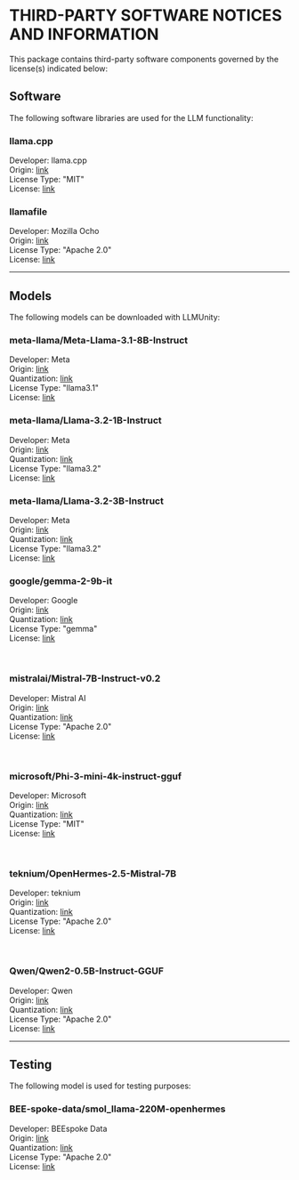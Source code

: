 # THIRD-PARTY SOFTWARE NOTICES AND INFORMATION

This package contains third-party software components governed by the license(s) indicated below:

## Software

The following software libraries are used for the LLM functionality:

### llama.cpp

Developer: llama.cpp<br>
Origin: [link](https://github.com/ggerganov/llama.cpp)<br>
License Type: "MIT"<br>
License: [link](https://github.com/ggerganov/llama.cpp/blob/master/LICENSE)

### llamafile

Developer: Mozilla Ocho<br>
Origin: [link](https://github.com/Mozilla-Ocho/llamafile)<br>
License Type: "Apache 2.0"<br>
License: [link](https://github.com/Mozilla-Ocho/llamafile/blob/main/LICENSE)

---

## Models

The following models can be downloaded with LLMUnity:

### meta-llama/Meta-Llama-3.1-8B-Instruct

Developer: Meta<br>
Origin: [link](https://huggingface.co/meta-llama/Meta-Llama-3.1-8B-Instruct)<br>
Quantization: [link](https://huggingface.co/bartowski/Meta-Llama-3.1-8B-Instruct-GGUF)<br>
License Type: "llama3.1"<br>
License: [link](https://huggingface.co/meta-llama/Meta-Llama-3.1-8B/blob/main/LICENSE)

### meta-llama/Llama-3.2-1B-Instruct

Developer: Meta<br>
Origin: [link](https://huggingface.co/meta-llama/Llama-3.2-1B-Instruct)<br>
Quantization: [link](https://huggingface.co/hugging-quants/Llama-3.2-1B-Instruct-Q4_K_M-GGUF)<br>
License Type: "llama3.2"<br>
License: [link](https://huggingface.co/meta-llama/Llama-3.2-1B-Instruct/blob/main/LICENSE.txt)

### meta-llama/Llama-3.2-3B-Instruct

Developer: Meta<br>
Origin: [link](https://huggingface.co/meta-llama/Llama-3.2-3B-Instruct)<br>
Quantization: [link](https://huggingface.co/hugging-quants/Llama-3.2-3B-Instruct-Q4_K_M-GGUF)<br>
License Type: "llama3.2"<br>
License: [link](https://huggingface.co/meta-llama/Llama-3.2-3B-Instruct/blob/main/LICENSE.txt)

### google/gemma-2-9b-it

Developer: Google<br>
Origin: [link](https://huggingface.co/google/gemma-2-9b-it)<br>
Quantization: [link](https://huggingface.co/bartowski/gemma-2-9b-it-GGUF)<br>
License Type: "gemma"<br>
License: [link](https://ai.google.dev/gemma/terms)

<br>

### mistralai/Mistral-7B-Instruct-v0.2

Developer: Mistral AI<br>
Origin: [link](https://huggingface.co/mistralai/Mistral-7B-Instruct-v0.2)<br>
Quantization: [link](https://huggingface.co/TheBloke/Mistral-7B-Instruct-v0.2-GGUF)<br>
License Type: "Apache 2.0"<br>
License: [link](https://huggingface.co/mistralai/Mistral-7B-Instruct-v0.2)

<br>

### microsoft/Phi-3-mini-4k-instruct-gguf

Developer: Microsoft<br>
Origin: [link](https://huggingface.co/microsoft/Phi-3.5-mini-instruct)<br>
Quantization: [link](https://huggingface.co/bartowski/Phi-3.5-mini-instruct-GGUF)<br>
License Type: "MIT"<br>
License: [link](https://huggingface.co/microsoft/Phi-3.5-mini-instruct/resolve/main/LICENSE)

<br>

### teknium/OpenHermes-2.5-Mistral-7B

Developer: teknium<br>
Origin: [link](https://huggingface.co/teknium/OpenHermes-2.5-Mistral-7B)<br>
Quantization: [link](https://huggingface.co/TheBloke/OpenHermes-2.5-Mistral-7B-GGUF)<br>
License Type: "Apache 2.0"<br>
License: [link](https://huggingface.co/teknium/OpenHermes-2.5-Mistral-7B)

<br>

### Qwen/Qwen2-0.5B-Instruct-GGUF

Developer: Qwen<br>
Origin: [link](https://huggingface.co/Qwen/Qwen2-0.5B-Instruct-GGUF)<br>
Quantization: [link](https://huggingface.co/Qwen/Qwen2-0.5B-Instruct-GGUF)<br>
License Type: "Apache 2.0"<br>
License: [link](https://huggingface.co/Qwen/Qwen2-0.5B-Instruct-GGUF/blob/main/LICENSE)

---

## Testing

The following model is used for testing purposes:

### BEE-spoke-data/smol_llama-220M-openhermes

Developer: BEEspoke Data<br>
Origin: [link](https://huggingface.co/BEE-spoke-data/smol_llama-220M-openhermes)<br>
Quantization: [link](https://huggingface.co/afrideva/smol_llama-220M-openhermes-GGUF)<br>
License Type: "Apache 2.0"<br>
License: [link](https://huggingface.co/BEE-spoke-data/smol_llama-220M-openhermes)
